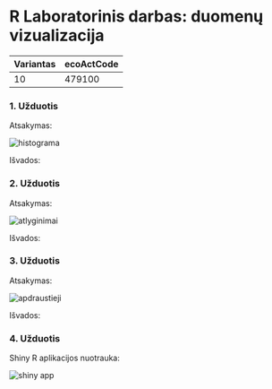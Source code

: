 # R Laboratorinis darbas: duomenų vizualizacija

| Variantas | ecoActCode |
|------------- | ------------- |
|10   |    479100   |


### 1. Užduotis

Atsakymas:

![histograma](img/užduotis1.png)

Išvados:

### 2. Užduotis

Atsakymas:

![atlyginimai](img/užduotis2.png)

Išvados:


### 3. Užduotis

Atsakymas:

![apdraustieji](img/užduotis3.png)

Išvados:


### 4. Užduotis

Shiny R aplikacijos nuotrauka:

![shiny app](img/užduotis4.png)